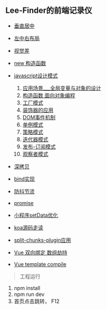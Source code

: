 ## Lee-Finder的前端记录仪
- [垂直居中](https://github.com/leefinder/blogs/tree/master/src/html-css/css-center)

- [左中右布局](https://github.com/leefinder/blogs/tree/master/src/html-css/left-middle-right)

- [视觉差](https://github.com/leefinder/blogs/tree/master/src/html-css/parallax-scroll)

- [new 构造函数](https://github.com/leefinder/blogs/tree/master/src/js-think/new-function)

- [javascript设计模式](https://github.com/leefinder/blogs/tree/master/src/js-think/design-mode)
    1. [应用场景___全局变量与对象的设计](https://github.com/leefinder/blogs/tree/master/src/js-think/design-mode/day-1)
    2. [构造函数 面向对象编程](https://github.com/leefinder/blogs/tree/master/src/js-think/design-mode/day-2)
    3. [工厂模式](https://github.com/leefinder/blogs/tree/master/src/js-think/design-mode/day-3)
    4. [装饰器的应用](https://github.com/leefinder/blogs/tree/master/src/js-think/design-mode/day-4)
    5. [DOM事件机制](https://github.com/leefinder/blogs/tree/master/src/js-think/design-mode/day-5)
    6. [单例模式](https://github.com/leefinder/blogs/tree/master/src/js-think/design-mode/day-6)
    7. [策略模式](https://github.com/leefinder/blogs/tree/master/src/js-think/design-mode/day-7)
    8. [迭代器模式](https://github.com/leefinder/blogs/tree/master/src/js-think/design-mode/day-8)
    9. [发布-订阅模式](https://github.com/leefinder/blogs/tree/master/src/js-think/design-mode/day-9)
    10. [观察者模式](https://github.com/leefinder/blogs/tree/master/src/js-think/design-mode/day-10)
    
- [深拷贝](https://github.com/leefinder/blogs/tree/master/src/js-think/clone-deep)

- [bind实现](https://github.com/leefinder/blogs/tree/master/src/js-think/bind-call-apply)

- [防抖节流](https://github.com/leefinder/blogs/tree/master/src/js-think/debounce-throttle)

- [promise](https://github.com/leefinder/blogs/tree/master/src/js-think/promise)

- [小程序setData优化](https://github.com/leefinder/blogs/tree/master/src/mini-app/setData-throttle)

- [koa源码走读](https://github.com/leefinder/blogs/tree/master/src/node/koa)

- [split-chunks-plugin应用](https://github.com/leefinder/blogs/tree/master/src/webpack/split-chunks)

- [Vue 双向绑定 数组劫持](https://github.com/leefinder/blogs/tree/master/src/vue/mvvm)

- [Vue template compile](https://github.com/lidong9211/blogs/tree/master/src/vue/template-compile)

> 工程运行

1. npm install
2. npm run dev
3. 首页点击跳转， F12 
